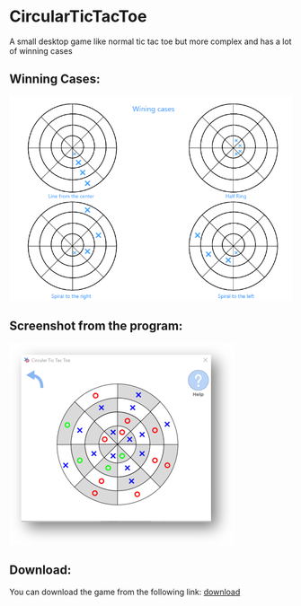 # CircularTicTacToe
A small desktop game like normal tic tac toe but more complex and has a lot of winning cases

## Winning Cases:

![wining-cases](winning_cases.png)

## Screenshot from the program:

![screenshot](screenshot.png)

## Download:

You can download the game from the following link:
[download](https://drive.google.com/open?id=14wUUJ_mAY8Mg4TI37794a9aXG7vmgumI)